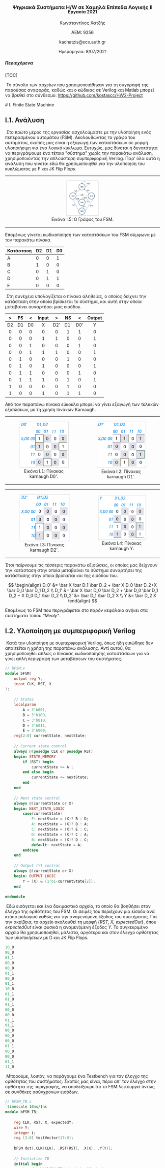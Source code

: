 <br><br><br><br>

<br>

<br>
<br>

<h3 style="text-align: center; ">Ψηφιακά Συστήματα H/W σε Χαμηλά Επίπεδα Λογικής ΙΙ</h3>
<h4 style="text-align: center; margin-top: -20px;">Εργασία 2021</h4>


<p style="text-align: center;">Κωνσταντίνος Χατζής</p>

<p style="text-align: center;">ΑΕΜ: 9256</p>

<p style="text-align: center;">kachatzis@ece.auth.gr</p>

<p style="text-align: center;">Ημερομηνία: 8/07/2021</p>

<div style="page-break-after: always; break-after: page;"></div>

<h5>Περιεχόμενα</h5>

[TOC]






​	Το σύνολο των αρχείων που χρησιμοποιήθηκαν για τη συγγραφή της παρούσας αναφοράς, καθώς και ο κώδικας σε Verilog και Matlab μπορεί να βρεθεί στο σύνδεσμο: https://github.com/kostascc/HW2-Project



<div style="page-break-after: always; break-after: page;"></div>
# I. Finite State Machine

## Ι.1. Ανάλυση

​	Στο πρώτο μέρος της εργασίας ασχολούμαστε με την υλοποίηση ενός πεπερασμένου αυτομάτου (FSM). Ακολουθώντας το γράφο του αυτομάτου, σκοπός μας είναι η εξαγωγή των καταστάσεων σε μορφή υλοποιήσιμη για ένα λογικό κύκλωμα. Ευτυχώς, μας δίνεται η δυνατότητα να περιγράψουμε ένα τέτοιο "σύστημα" χωρίς την παρακάτω ανάλυση, χρησιμοποιόντας την απλούστερη συμπεριφορική Verilog. Παρ' όλα αυτά η ανάλυση που γίνεται εδώ θα χρησιμοποιηθεί για την υλοποίηση του κυκλώματος με F και JK Flip Flops.

<table style="width:100%;">
<tr>
<td style="border: none;">
<figure style="text-align:center;">
  <img src="../Exercise_1/writing/fsm_graph.PNG" style="width:25%; border: 1px solid rgb(0 0 0 / 15%)">
  <figcaption>Εικόνα I.5: Ο Γράφος του FSM.</figcaption>
</figure>
</td>
</table>
Επομένως γίνεται κωδικοποίηση των καταστάσεων του FSM σύμφωνα με τον παρακάτω πίνακα.

| Κατάσταση | D2   | D1   | D0   |
| --------- | ---- | ---- | ---- |
| A         | 0    | 0    | 1    |
| B         | 1    | 0    | 0    |
| C         | 0    | 1    | 0    |
| D         | 0    | 1    | 1    |
| E         | 0    | 0    | 0    |

​	Στη συνέχεια υπολογίζεται ο πίνακα αληθείας, ο οποίος δείχνει την κατάσταση στην οποία βρίσκεται το σύστημα, και αυτή στην οποία μεταβαίνει συναρτήσει μιας εισόδου.

|  >   |  PS  |  <   | Input |  >   |  NS  |  <   | Output |
| :--: | :--: | :--: | :---: | :--: | :--: | :--: | :----: |
|  D2  |  D1  |  D0  |   X   | D2'  | D1'  | D0'  |   Y    |
|  0   |  0   |  0   |   0   |  0   |  1   |  1   |   0    |
|  0   |  0   |  0   |   1   |  1   |  0   |  0   |   1    |
|  0   |  0   |  1   |   0   |  0   |  0   |  1   |   0    |
|  0   |  0   |  1   |   1   |  1   |  0   |  0   |   1    |
|  0   |  1   |  0   |   0   |  0   |  1   |  0   |   0    |
|  0   |  1   |  0   |   1   |  0   |  0   |  0   |   1    |
|  0   |  1   |  1   |   0   |  0   |  0   |  1   |   0    |
|  0   |  1   |  1   |   1   |  0   |  1   |  0   |   1    |
|  1   |  0   |  0   |   0   |  0   |  1   |  0   |   0    |
|  1   |  0   |  0   |   1   |  0   |  1   |  1   |   0    |

Από τον παραπάνω πίνακα εύκοκλα μπορεί να γίνει εξαγωγή των τελιικών εξισώσεων, με τη χρήση πινάκων Karnaugh.


<table style="width:100%;">
<tr>
<td style="border: none;">
<figure style="text-align:center;">
  <img src="../Exercise_1/writing/karnaught_d0_white.PNG" style="width:200px; border: 1px solid rgb(0 0 0 / 15%)">
  <figcaption>Εικόνα I.1: Πίνακας karnaugh D0'.</figcaption>
</figure>
</td>
<td style="border: none;">
<figure style="text-align:center;">
  <img src="../Exercise_1/writing/karnaught_d1_white.PNG" style="width:200px; border: 1px solid rgb(0 0 0 / 15%)">
  <figcaption>Εικόνα I.2: Πίνακας karnaugh D1'.</figcaption>
</figure>
</td>
</table>


<table style="width:100%;">
<tr>
<td style="border: none;">
<figure style="text-align:center;">
  <img src="../Exercise_1/writing/karnaught_d2_white.PNG" style="width:200px; border: 1px solid rgb(0 0 0 / 15%)">
  <figcaption>Εικόνα I.3: Πίνακας karnaugh D2'.</figcaption>
</figure>
</td>
<td style="border: none;">
<figure style="text-align:center;">
  <img src="../Exercise_1/writing/karnaught_y_white.PNG" style="width:200px; border: 1px solid rgb(0 0 0 / 15%)">
  <figcaption>Εικόνα I.4: Πίνακας karnaugh Y.</figcaption>
</figure>
</td>
</table>
Έτσι παίρνουμε τις τέσσερις παρακάτω εξισώσεις, οι οποίες μας δείχνουν την κατάσταση στην οποία μεταβαίνει το σύστημα συναρτήσει της κατάστασης στην οποία βρίσκεται και της εισόδου του.


$$
\begin{align}
D_0' &= \bar X \bar D_1 \bar D_2 + \bar X D_0 \bar D_2+X \bar D_0 \bar D_1 D_2 \\
D_1' &= \bar X \bar D_0 \bar D_2 + \bar D_0 \bar D_1 D_2 + X D_0 D_1 \bar D_2 \\
D_2' &= \bar D_1 \bar D_2 X \\
Y &= \bar D_2 X
\end{align}
$$

Επομένως το FSM που περιγράφεται στο παρόν κεφάλαιο ανήκει στα συστήματα τύπου *"Mealy"*. 

## Ι.2. Υλοποίηση με συμπεριφορική Verilog

​	Κατά την υλοποίηση με συμπεριφορική Verilog, όπως ήδη ειπώθηκε δεν απαιτείται η χρήση της παραπάνω ανάλυσης. Αντί αυτού, θα χρησιμοποιηθεί απλώς ο πίνακας κωδικοποίησης καταστάσεων για να γίνει απλή περιγραφή των μεταβάσεων του συστήματος.

```verilog
// bFSM.v
module bFSM(
    output reg Y,
    input CLK, RST, X
);
    
    // States
    localparam
        A = 3'b001,
        B = 3'b100,
        C = 3'b010,
        D = 3'b011,
        E = 3'b000;
    reg[2:0] currentState, nextState;

    // Current state control
    always @(posedge CLK or posedge RST)
    begin: STATE_MEMORY
        if (RST) begin
            currentState <= A ;
        end else begin
            currentState <= nextState;
        end
    end

    // Next state control
    always @(currentState or X)
    begin: NEXT_STATE_LOGIC
        case(currentState)
            E: nextState = (X)? B : D;
            A: nextState = (X)? B : A;
            C: nextState = (X)? E : C;
            D: nextState = (X)? C : A;
            B: nextState = (X)? D : C;
            default: nextState = A;
        endcase
    end
    
    // Output (Y) control
    always @(currentState or X)
    begin: OUTPUT_LOGIC
        Y = (X) & (1'b1-currentState[2]);
    end

endmodule
```

​	Εδώ εισάγεται και ένα δοκιμαστικό αρχείο, το οποίο θα βοηθήσει στον έλεγχο της ορθότητας του FSM. Οι σειρές του περιέχουν μια είσοδο ανά κτύπο ρολογιού καθώς και την αναμενόμενη έξοδος του συστήματος. Για την ακρίβεια, το αρχείο ακολουθεί τη μορφή {*RST, X, expectedOut*}, όπου *expectedOut* είναι φυσικά η αναμενόμενη έξοδος *Y*. Το συγκεκριμένο αρχείο θα χρησιμοποιηθεί, μάλιστα, αργότερα και στον έλεγχο ορθότητας των υλοποιήσεων με D και JK Flip Flops.

```verilog
10_0
00_0
01_1
00_0
00_0
01_1
00_0
01_1
10_0
01_1
01_0
01_1
00_0
00_0
01_1
01_1
00_0
00_0
00_0
01_1
00_0
00_0
01_1
11_0
```
​	Μπορούμε, λοιπόν, να παράγουμε ένα Testbench για τον έλεγχο της ορθότητας του συστήματος. Σκοπός μας είναι, πέρα απ' τον έλεγχο στην ορθότητα της περιγραφής, να αποδείξουμε ότι το FSM λειτουργεί όντως σε συνθήκες ασύγχρονων εισόδων. 
```verilog
// bFSM_TB.v
`timescale 10ns/1ns
module bFSM_TB;

    reg CLK, RST, X, expectedY;
    wire Y;
    integer i;
    reg [2:0] testVector[17:0];

    bFSM dut(.CLK(CLK), .RST(RST), .X(X), .Y(Y));
    
    // Initialize TB
    initial begin
        $readmemb("bFSM_TBVector",testVector);
        CLK = 0;
        i = 0;
        RST = 1; 
        X = 0;
    end

    // Update inputs and expected output
    always@(posedge CLK) begin
        if (i <= 18) begin
            {RST,X,expectedY} = testVector[i];
        end
    end

    // Check Output
    always@(negedge CLK)
    begin
        if(i <= 18) begin
            if(expectedY !== Y) begin
                $display("Wrong input for outputs %b, %b!=%b",{RST,X},expectedY,Y);
            end
            if(i <= 18) begin
                i = i+1;
            end
        end
    end

    // After the above well-defined inputs,
    // Check the response on async. inputs.
    initial begin
        #165;   // Wait for the pre-determined vectors to end
        i = 100;// Stop assigning pre-determined values
        #3;
        RST <= 1; // async restart
        X <= 0;
        expectedY <= 0;
        #5;
        RST <= 0;
        expectedY <= 0;
        #10;
        X <= 1; // async input
        expectedY <= 1;
        #2;
        X <= 0;
        expectedY <= 0;
    end

    // Clock
    always begin
        #5 CLK <= ~CLK;
    end

endmodule
```

​	Μετά από εκτέλεση του παραπάνω Testbench, μπορούμε να λαμβάνουμε τις δυο επόμενες κυματομορφές. Στην πρώτη βλέπουμε ότι όντως το σύστημα μεταβαίνει από μια κατάσταση στην επόμενη κατά την ανερχόμενη ακμή του ρολογιού. Επισημαίνεται ότι το σήμα εισόδου *X* τίθεται κοντά στον ανερχόμενο κτύπο ρολογιού, αλλά λίγο αργότερα. Αυτό σημαίνει ότι το FSM δεν μεταβαίνει στην επόμενη κατάσταση για έναν κύκλο του ρολογιού.

<table style="width:100%;">
<tr>
<td style="border: none;">
<figure style="text-align:center;">
  <img src="../Exercise_1/writing/bFSM_1_TB.PNG" style="width:80%; border: 1px solid rgb(0 0 0 / 15%)">
  <figcaption>Εικόνα I.5: Behavioural FSM Testbench - Σύγχρονες είσοδοι.</figcaption>
</figure>
</td>
</table>
​	Στη δεύτερη προσωμοίωση παρουσιάζεται και η λειτουργία του FSM για ασύγχρονο *RESET*, καθώς και τι συμβαίνει όταν δοθεί είσοδος *X* στο κύκλωμα λίγο πριν την ανερχόμενη ακμή του ρολογιού. Εδώ, όπως είναι φυσικό, η επόμενη κατάσταση *(nextState)* του συστήματος αλλάζει, και ταυτόχρονα παρατηρείται και μια μεταβολή στην έξοδο *Y*. H έξοδος του συστήματος, λοιπόν, είναι και αυτή ασύγχρονη καθώς το κύκλωμα είναι τύπου *"Mealy"*. 
<table style="width:100%;">
<tr>
<td style="border: none;">
<figure style="text-align:center;">
  <img src="../Exercise_1/writing/bFSM_2_TB.PNG" style="width:80%; border: 1px solid rgb(0 0 0 / 15%)">
  <figcaption>Εικόνα I.6: Behavioural FSM Testbench. - Ασύγχρονες είσοδοι.</figcaption>
</figure>
</td>
</table>


##Ι.3. Υλοποίηση με D-FlipFlop

​	Συνέχεια έχει η υλοποίηση του κυκλώματος με D Flip Flops. Εδώ αναπαρηστούμε την τρέχουσα και επόμενη κατάσταση του συστήματος και την έξοδο και είσοδο των Flip Flops  αντίστοιχα. Εύκολα καταλαβαίνουμε, λοιπόν, ότι θα χρησιμοποιηθούν τρία Flip Flop, ένα για κάθε bit της κωδικοποίησης των καταστάσεων. Η είσοδος των Flip Flop αυτών θα περιέχει συνδυαστική λογική από την τρέχουσα κατάσταση (έξοδο των ίδιων Flip Flop) καθώς και την είσοδο του συστήματος *(X)*.

​	Αρχικά παρουσιάζεται η υλοποίηση του D Flip Flop με συμπεριφορική Verilog, λειτουργίας στην ανερχόμενη ακμή του ρολογιού και με *active-HIGH* σήμα RESET. Σημειώνεται ότι λόγω της φύσης του FSM, το οποίο απαιτεί επανεκίνηση σε θέση διάφορη του μηδενός *(001)*, έχει υλοποιηθεί μια παραλλαγή του D Flip Flop το οποίο περιέχει μια ασύγχρονη είσοδο *PRESET*. Η είσοδος αυτή προκαλεί ασύγχρονη μετάβαση του Flip Flop στη θέση *Q=1*, αντί για *Q=0* που προκαλείται από το *RESET*. Παρ' όλα αυτά, η λειτουργία του *RESET* έχει επιλεχθεί να επεγγράφει αυτή του *PRESET*, κάτι το οποίο φαίνεται και στην επόμενη προσωμοίωση.

```verilog
// d_ff.v
module d_ff (
    output reg Q, Qn,
    input wire D, CLK, RST, PRST
);
    assign Qn = ~Q;
    
    always @(posedge CLK or posedge RST or posedge PRST) 
    begin
        if( RST ) begin
            Q  <= 0;    // Reset
        end else if ( PRST ) begin 
            Q  <= 1;    // Preset
        end else begin
            Q  <= D;    // Set
        end
    end 

endmodule
```

​	Στη συνέχεια ακολουθεί το Testbench του Flip Flop. Εδώ για τον έλεγχο της λειτουργίας του D-FF, προκαλούνται ασύγχρονες είσοδοι (εξού και η παράλλειψη του σήματος ρολογιού στη λογική δοκιμής). Έχει εισαχθεί επίσης ένα σήμα *expectedQ*, το οποίο παρουσιάζει την αναμενόμενη έξοδο του Flip Flop. 

```verilog
// d_ff_TB.v
`timescale 10ns/1ns
module d_ff_TB;

    reg D, CLK, PRST, RST, expectedQ;
    wire Q, Qn;

    d_ff dut(.Q(Q), .Qn(Qn), .D(D), .CLK(CLK), .PRST(PRST), .RST(RST)); 

    // Initialize
    initial begin
        D = 0;
        CLK = 0;
        RST = 1;
        PRST = 0;
        expectedQ = 0;
    end
	
    // Test
    initial begin
        #4;
        RST <= 0;

        #10;
        D <= 1;
        expectedQ <= #1 1;

        #10;
        D <= 0;
        expectedQ <= #1 0;

        #4;
        PRST <= 1;
        expectedQ <= 1;

        #4;
        RST <= 1;
        expectedQ <= 0;

        #2;
        RST <= 0;
        expectedQ <= #1 1;

        #10;
        PRST <= 0;
        expectedQ <= #1 0;

        #10;
        D <= 1;
        expectedQ <= #1 1;
    end
    
    // Clock
    always begin
        #5 CLK <= ~CLK;
    end
endmodule
```

​	Μετά από εκτέλεση του παραπάνω Testbench βλέπουμε ότι το Flip Flop απαντά σωστά σε σύγχρονα και ασύγχρονα σήματα εισόδου. Παρατηρούμε επίσης ότι όντως η λειτουργία *RESET* υπερισχύει όλων των υπολοίπων εισόδων, όπως οφείλει άλλωστε να ισχύει.

<table style="width:100%;">
<tr>
<td style="border: none;">
<figure style="text-align:center;">
  <img src="../Exercise_1/writing/d_ff_TB.PNG" style="width:70%; border: 1px solid rgb(0 0 0 / 15%)">
  <figcaption>Εικόνα I.5: D-FF Testbench.</figcaption>
</figure>
</td>
</table>
​	Μετά την κατασκευή του D Flip Flop, μπορούμε να χρησιμοποιήσουμε τις εξισώσεις επόμενης κατάστασης (βλ. [Ι.1.](#Ι.1. ανάλυση)) για την κατασκευή της συνδυαστική λογικής του FSM. H συνδυαστική λογική αυτή δίνεται ως είσοδος στα τρία D-FF, όπου η είσοδος αυτή "περνά" στην έξοδο των Flip Flop στον επόμενο κτύπο ρολογιού, και η επόμενη κατάσταση γίνεται η τρέχουσα. Σημειώνεται ότι γίνεται χρήση της λειτουργίας *PRESET* των Flip Flop, εφαρμόζοντας το σήμα *RESET* στην είσοδο *RESET* στα δυο πρώτα Flip Flop, και στην είσοδο *PRESET* στο τρίτο. Αυτό γίνεται για  την αποκατάσταση του κυκλώματος στη προεπιλεγμένη κατάσταση *Α (001)* μετά από ασύγχρονο παλμό στο σήμα *RESET* του FSM.

```verilog
// dFSM.v
module dFSM (
    output reg Y,
    input wire CLK, X, RST 
);
    reg[2:0] D;
    wire[2:0] Q;

    supply0 gnd;
    
    // Three D-FFs
    d_ff dff[2:0] (
        .D(D), 
        .CLK(CLK), 
        .Q(Q),
        .RST({ {2{RST}}, gnd }),
        .PRST({ {2{gnd}}, RST })
    );

    localparam defState = 3'b001;

    initial begin
        D = defState;
    end

    // Next State Logic
    assign D[2] =   ( ~Q[1] && ~Q[2] && X );

    assign D[1] =   ( ~X && ~Q[0] && ~Q[2]           ) ||
                    (       ~Q[0] && ~Q[1] &&  Q[2]  ) ||
                    (  X &&  Q[0] &&  Q[1] && ~Q[2]  );

    assign D[0] =   ( ~X && ~Q[1] && ~Q[2] ) ||
                    ( ~X &&  Q[0] && ~Q[2] ) ||
                    (  X && ~Q[0] && ~Q[1] && Q[2] );

    // Output Logic
    assign Y = ~Q[2] && X;  

endmodule
```

​	Το Testbench που ακολουθεί είναι ίδιο με αυτό της προηγούμενης υλοποίησης FSM, μιας και οι είσοδοι/έξοδοι είναι ίδιες, όπως και η αναμενόμενη συμπεριφορά του.

```verilog
// dFSM_TB.v
`timescale 10ns/1ns
module dFSM_TB;

    reg CLK, RST, X, expectedY;
    wire Y;
    integer i;

    dFSM dut(.CLK(CLK), .RST(RST), .X(X), .Y(Y));
    reg [2:0] testVector[17:0];

    // Initialize
    initial begin
        $readmemb("bFSM_TBVector",testVector);
        CLK = 0;
        i = 0;
        RST = 1; 
        X = 0;
    end

    // Set Inputs
    always@(posedge CLK) begin
        if (i <= 18) begin
            {RST,X,expectedY} = testVector[i];
        end
    end

    // Check Output
    always@(negedge CLK)
    begin
        if(i <= 18) begin
            if(expectedY !== Y) begin
                $display("Wrong input for outputs %b, %b!=%b",{RST,X},expectedY,Y);
            end
            if(i <= 18) begin
                i = i+1;
            end
        end
    end

    // Asynchronous test
    initial begin
        #165;   // Wait for the pre-determined vectors to end
        i = 100;// Stop assigning pre-determined values

        #3;
        RST <= 1;
        X <= 0;
        expectedY <= 0;

        #5;
        RST <= 0;
        expectedY <= 0;

        #10;
        X <= 1;
        expectedY <= 1;

        #2;
        X <= 0;
        expectedY <= 0;
    end

    // Clock
    always begin
        #5 CLK <= ~CLK;
    end
endmodule
```

​	Παρακάτω παρουσιάζεται η προσωμοίωση του FSM με D Flip Flops. Φυσικά η προσομοίωση αυτή δεν διαφέρει από αυτή του FSM με συμπεριφορική Verilog.


<table style="width:100%;">
<tr>
<td style="border: none;">
<figure style="text-align:center;">
  <img src="../Exercise_1/writing/dFSM_TB.PNG" style="width:80%; border: 1px solid rgb(0 0 0 / 15%)">
  <figcaption>Εικόνα I.5: Testbench του FSM με D-FF.</figcaption>
</figure>
</td>
</table>


##Ι.4. Υλοποίηση με JK-FlipFlop

​	Τέλος, καλούμαστε να υλοποιήσουμε το παραπάνω FSM με JK Flip Flops. Αρχικά παρουσιάζεται η υλοποίηση των Flip Flop με την παραλλαγή του *PRESET* (όπως εξηγήθηκε και παραπάνω).

```verilog
// jk_ff.v
module jk_ff (
    output reg Q, Qn,
    input wire J, K, CLK, RST, PRST 
);
    assign Qn = ~Q;

    always @(posedge CLK or posedge RST or posedge PRST) begin
        if (RST) begin
            Q <= 0; // Reset
        end else if (PRST) begin
            Q <= 1; // Preset
        end else if ( J & K ) begin
            Q <= ~Q;// Switch
        end else if ( J ) begin
            Q <= 1; // Set
        end else if ( K ) begin
            Q <= 0; // Unset
        end else begin
            Q <= 0; // Default: Reset
        end
    end 
endmodule
```

​	Αντίστοιχα με το D Flip Flop του προηγούμενου κεφαλαίου, υλοποιείται και εδώ ένα Testbench για το JK Flip Flop. Εδώ ελέγχεται και πάλι η συμπεριφορά του συστήματος σε σύγχρονες και ασύγχρονες μεταβολές της εξόδου. Γι' αυτό το λόγο έχει παραλληφθεί η χρήση του ρολογιού στη λογική ελέγχου και έχουν εισαχθεί οι αναμενόμενες καταστάσεις του κυκλώματος χειροκίνητα.

```verilog
// jk_ff_TB.v
`timescale 10ns/1ns
module jk_ff_TB;

    reg expectedQ;

    reg J, K, CLK, PRST, RST;
    wire Q, Qn;

    jk_ff dut(
        .Q(Q), 
        .Qn(Qn), 
        .J(J), 
        .K(K),
        .CLK(CLK), 
        .PRST(PRST), 
        .RST(RST)
    ); 

    // Initialize
    initial begin
        J = 0;
        K = 0;
        CLK = 0;
        RST = 1;
        PRST = 0;
        expectedQ = 0;
    end

    // Test
    initial begin
        #4;
        RST = 0;
        #10;
        J <= 1;
        expectedQ <= #1 1;
        #10;
        J <= 0;
        K <= 1;
        expectedQ <= #1 0;
        #10;
        J <= 1;
        K <= 1;
        expectedQ <= #1 ~expectedQ;
        #10;
        J <= 1;
        K <= 1;
        expectedQ <= #1 ~expectedQ;
        #10;
        J <= 0;
        K <= 0;
        #10;
        RST <= 1;
        expectedQ <= 0;
        #10;
        RST <= 0;
        PRST <= 1;
        expectedQ <= 1;
        #10;
        RST <= 1;
        PRST <= 1;
        expectedQ <= 0;
        #10;
        J <= 1;
        K <= 1;
        #10;
        RST <= 0;
        PRST <= 0;
        J <= 0;
        K <= 1;
        expectedQ <= 0;
        #10;
        K <= 0;
    end

    // CLock
    always begin
        #5 CLK <= ~CLK;
    end
endmodule
```

​	Όπως φαίνεται παρακάτω, το JK Flip Flop απαντά σωστά σε μεταβολές των σημάτων *J, K, RESET, PRESET*, και η η έξοδός του ακολουθεί την αναμενόμενη. Τονίζεται και πάλι πως παρόλο που έχει εισαχθεί η παραλλαγή του *PRESET* στο σύστημα, η λειτουργία του *RESET* συνεχίζει να υπερισχύει στη κατάσταση του κυκλώματος.

<table style="width:100%;">
<tr>
<td style="border: none;">
<figure style="text-align:center;">
  <img src="../Exercise_1/writing/jk_ff_TB.PNG" style="width:80%; border: 1px solid rgb(0 0 0 / 15%)">
  <figcaption>Εικόνα I.5: JK-FF Testbench.</figcaption>
</figure>
</td>
</table>
​	Στη συνέχεια κατασκευάζουμε το FSM που περιγράφηκε προηγουμένως με JK Flip Flops. Εδώ θα υποστηριχθεί και πάλι η ασύγχρονη λειτουργία του *RESET* με τη μέθοδο που επιλέχθηκε και στο FSM (με D-FF) της προηγούμενης ενότητας. Επομένως η μετατροπή του κυκλώματος για χρήση των JK Flip Flop γίνεται εξαιρετικά απλή: Τα τρία D-FF της προηγούμενης υλοποίησης FSM αντκαθίστανται με τρία JK-FF, όπου η είσοδός τους προκύπτει ως εξής:
$$
J = D\\
K = \bar D
$$

```verilog
// jkFSM.v
module jkFSM (
    output reg Y,
    input wire CLK, X, RST 
);
    reg[2:0] D, J, K;
    wire[2:0] Q;

    supply0 gnd;
    
    // Convert D-FF to JK-FF input
    assign J =  D;
    assign K = ~D;

    jk_ff jkff[2:0] (
        .J(J),
        .K(K),
        .CLK(CLK), 
        .Q(Q),
        .RST({ {2{RST}}, gnd }),
        .PRST({ {2{gnd}}, RST })
    );

    parameter rstState = 3'b001;

    initial begin
        D = rstState;
    end

    // Next State Logic
    assign D[2] =   ( ~Q[1] && ~Q[2] && X );

    assign D[1] =   ( ~X && ~Q[0] && ~Q[2]           ) ||
                    (       ~Q[0] && ~Q[1] &&  Q[2]  ) ||
                    (  X &&  Q[0] &&  Q[1] && ~Q[2]  );

    assign D[0] =   ( ~X && ~Q[1] && ~Q[2] ) ||
                    ( ~X &&  Q[0] && ~Q[2] ) ||
                    (  X && ~Q[0] && ~Q[1] && Q[2] );

    // Output Logic
    assign Y = ~Q[2] && X; 
endmodule
```

​	Για τη δοκιμή του κυκλώματος ακολουθείται η ιδια μέθοδος δοκιμής με αυτή των προηγούμενων υλοποιήσεων FSM.

```verilog
//jkFSM_TB.v
`timescale 10ns/1ns
module jkFSM_TB;

    reg CLK, RST, X, expectedY;
    wire Y;
    integer i;

    jkFSM dut(.CLK(CLK), .RST(RST), .X(X), .Y(Y));
    reg [2:0] testVector[17:0];
	
    // Initialize
    initial begin
        $readmemb("bFSM_TBVector",testVector);
        CLK = 0;
        i = 0;
        RST = 1; 
        X = 0;
    end
	
    // Set inputs
    always@(posedge CLK) begin
        if (i <= 18) begin
            {RST,X,expectedY} = testVector[i];
        end
    end

    // Check output
    always@(negedge CLK)
    begin
        if(i <= 18) begin
            if(expectedY !== Y) begin
                $display("Wrong input for outputs %b, %b!=%b",{RST,X},expectedY,Y);
            end
            if(i <= 18) begin
                i = i+1;
            end
        end
    end

    // Async Test
    initial begin
        #165;   // Wait for the pre-determined vectors to end
        i = 100;// Stop assigning pre-determined values
        #3;
        RST <= 1;
        X <= 0;
        expectedY <= 0;
        #5;
        RST <= 0;
        expectedY <= 0;
        #10;
        X <= 1;
        expectedY <= 1;
        #2;
        X <= 0;
        expectedY <= 0;
    end
	
    // Clock
    always begin
        #5 CLK <= ~CLK;
    end
endmodule
```

​	Η προσομοίωση του FSM με JK Flip Flops δίνει επίσης τα ίδια ακριβώς αποτελέσματα με αυτά των προηγούμενων υλοποιήσεων.  


<table style="width:100%;">
<tr>
<td style="border: none;">
<figure style="text-align:center;">
  <img src="../Exercise_1/writing/jkFSM_TB.PNG" style="width:80%; border: 1px solid rgb(0 0 0 / 15%)">
  <figcaption>Εικόνα I.5: Testbench του FSM με JK-FF.</figcaption>
</figure>
</td>
</table>

<div style="page-break-after: always; break-after: page;"></div>

# II. Απαριθμητής BCD

## ΙΙ.1. Ανάλυση

​	Στο δεύτερο μέρος της εργασίας ασχολούμαστε με την κατασκευή ενός απαριθμητή τεσσάρων ψηφίων *(0000-9999)* κωδικοποίησης BCD, καθώς και με την απεικόνιση των ψηφίων αυτών σε οθόνες LED 7 τμημάτων (ως εξής *"7-Seg. LED"*). Επιλέγεται ότι θα ήταν σπάταλο να γίνει αναλυτική κατασκευή ενός FSM για τον απαριθμητή και εύρεση των εξισώσεων κατάστασής του, εφόσον υπάρχουν ήδη γνωστά κυκλώματα μετρητών. Χρησιμοποιείται, λοιπόν, το παρακάτω κύκλωμα, με τέσσερα T Flip Flops και λιγοστές πύλες AND/OR. Η έξοδος του απαριθμητή είναι σε μορφή *{ABCD}*. Επισημαίνεται ότι η είσοδος (στο παρακάτω σχήμα ως *CLOCK*) του απαριθμητή θεωρείται καθ' όλο το μήκος του κεφαλαίου *ΙΙ* ως ένας απλός active-HIGH παλμός, και όχι ένα ρολόι. Αυτό υποστηρίζεται από την απόφαση να χρησιμοποιηθεί μόνο ένα *Gated Clock* για ολόκληρο το κύκλωμα (βλ [II.5.](#ΙΙ.5. Απεικόνιση απαριθμητή τεσσάρων ψηφίων σε 7-Segment LEDs)). Οι παραπάνω αποφάσεις αναλύονται λεπτομερώς στις επόμενες ενότητες.

<table style="width:100%;">
<tr>
<td style="border: none;">
<figure style="text-align:center;">
  <img src="../Exercise_2/writing/counter_circuit.PNG" style="width:85%; border: 1px solid rgb(0 0 0 / 15%)">
  <figcaption>Εικόνα II.0: Κύκλωμα BCD απαριθμητή με T-FF.</figcaption>
</figure>
</td>
</table>


## ΙΙ.2. Απαριθμητής με T-FlipFlop

​	Για τη κατασκευή του απαριθμητή, αρχικά απαιτείται η υλοποίηση των T Flip Flops με δομική Verilog. Γι' αυτό επιλέχθηκε το κύκλωμα που παράγει ένα JK Flip Flop, από *Master-Slave* συνδεσμολογία με δυο *SR* μανδαλωτές[^fn_tff_github].  Για τη μετατροπή του JK Flip Flop σε T που απαιτείται από τη συγκεκριμένη άσκηση, δεν έχουμε παρά να βραχυκυκλώσουμε τις δυο εισόδους δεδομένων, J και K. Έχει επιλεχθεί, επίσης, ότι απο εδώ και στο εξής θα ακολουθηθεί σχεδίαση με active-HIGH σήματα εισόδου (όπως *RESET*) και τα Flip Flop θα λειτουργούν στην ανερχόμενη ακμή του ρολογιού.

[^fn_tff_github]: Το κύκλωμα αποτελεί παραλλαγή σχεδίου του [Shubham Pandey](https://github.com/spdy1895).

<table style="width:100%;">
<tr>
<td style="border: none;">
<figure style="text-align:center;">
  <img src="../Exercise_2/writing/master_slave_jk_ff.gif" style="width:60%; border: 1px solid rgb(0 0 0 / 15%)">
  <figcaption>Εικόνα II.0: JK-FF από SR μανδαλωτές σε Master-Slave συνδεσμολογία.</figcaption>
</figure>
</td>
</table>

```verilog
// t_ff.v
module t_ff ( 
    output wire Q, Qn,
    input wire RST, T, CLK 
);
wire j, k;
assign j = T;
assign k = T;

wire RSTn, CLKn;
not u_nrst (RSTn, RST);
not u_nclk (CLKn, CLK);

// Slave
nand n0(Q, e, Qn);
nand n1(Qn, f, RSTn, Q);
nand n2(e, c, RSTn, CLK);
nand n3(f, d, CLK);

// Master
nand n4(c, a, d);
nand n5(d, b, c, RSTn);
nand n6(a, j, CLKn, Qn, RSTn);
nand n7(b, k, CLKn, Q);

endmodule
```

​	Για τον έλεγχο του T Flip Flop έχει συνταχθεί το παρακάτω Testbench, όπου γίνεται χρήση ενός δοκιμαστικού αρχείου *(t_ff_TBVector)* με προεπιλεγμένες τιμές εισόδου και αναμενόμενης εξόδου. Σε κάθε ανερχόμενη ακμή του ρολογιού γίνεται έλεγχος της ορθότητας της εξόδου του Flip Flop.

```verilog
// t_ff_TB.v
`timescale 10ns/1ns
module t_ff_TB;

    reg T, CLK, INIT, tmp;
    wire Q, Qbar;
    reg expectedOut, rst;
    integer i;

    t_ff dut( 
        .Q(Q), 
        .Qn(Qbar), 
        .T(T), 
        .CLK(CLK), 
        .RST(INIT) 
    ); 
    reg [2:0] testVector[20:0];

    // Initialize
    initial begin
        $readmemb("t_ff_TBVector",testVector);
        i = 0;
        INIT = 0;
        CLK = 0;
        T = 0;
    end

    // Set Input, expected output
    always@(posedge CLK) begin
        {INIT,T,expectedOut}=testVector[i];#10;
    end

    // Check the output
    always@(posedge CLK) begin
        if(expectedOut !== Q) begin
            $display("Wrong output for inputs %b, %b!=%b",{T},expectedOut,Q);
        end
        #1 i = i + 1;
    end

    // Clock
    always begin
        #5; CLK = ~CLK;
    end
endmodule
```

​	Το αρχείο δοκιμής που ακολουθεί περιέχει τιμές σε μορφή *{RESET, T, expectedOut}*, όπου μια σειρά  χρησιμοποιείται σαν είσοδος στο Flip Flop σε κάθε ανερχόμενη ακμή του ρολογιού.

```
// t_ff_TBVector
10_0
00_0
00_0
00_0
01_0
01_1
01_0
01_1
01_0
01_1
10_0
10_0
```

​	Μετά από εκτέλεση του παραπάνω Testbench διαπιστώνεται ότι το T Flip Flop λειτουργεί ορθά. Δηλαδή η έξοδος του Flip Flop εναλλάσεται σε κάθε ανερχόμενη ακμή του ρολογιού εφόσον το σήμα εισόδου Τ είναι ενεργό, καθώς και μηδενίζεται οποτεδήποτε ενεργοποιηθεί το σήμα *RESET*.

<table style="width:100%;">
<tr>
<td style="border: none;">
<figure style="text-align:center;">
  <img src="../Exercise_2/writing/t_ff_TB.PNG" style="width:90%; border: 1px solid rgb(0 0 0 / 15%)">
  <figcaption>Εικόνα II.0: T-FF Testbench.</figcaption>
</figure>
</td>
</table>

​	Εφόσον έχει κατασκευαστεί το σύστημα του T Flip Flop, είναι απλή η διασύνδεση τεσσάρων Τ-FF με λιγοστές *AND/OR* πύλες για την κατασκευή του κυκλώματος του απαριθμητή (βλ. [ΙΙ.1.](#ΙΙ.1. Ανάλυση)). Όπως προαναφέρθηκε, έχει γίνει η επιλογή ότι ο απαριθμητής να λειτουργεί με την είσοδο ενός active-HIGH σήματος *EN*, και όχι με τη χρήση της ακμής του ρολογιού. Επισημαίνεται ότι το σήμα *EN* προέρχεται από την έξοδο ενός *Gated Clock*, το οποίο υλοποιείται αργότερα (βλ. [ΙΙ.5.](#ΙΙ.5. Απεικόνιση απαριθμητή τεσσάρων ψηφίων σε 7-Segment LEDs)). Η επιλογή αυτή γίνεται καθαρά για λόγους εξοικονόμησης χώρου, καθώς σε περίπτωση που τα T Flip Flops λάμβαναν το σήμα *CLOCK* ξεχωριστά, θα έπρεπε να υλοποιηθούν πολλαπλά *Gated Clocks* (ιδίως όταν αργότερα χρησιμοποιηθούν πολλαπλά ψηφία, επομένως και πολλαπλοί απαριθμητές). 

Επομένως ο BCD απαριθμητής ενός ψηφίου υλοποιείται ως εξής:

```verilog
// BCDcounter.v
module BCDcounter(
    output wire[3:0] ABCD, 
    output wire CARRY,
    input EN, RST
);
    supply1 vdd;
    wire A, B, C, D;
    assign {ABCD[3:0]} = {D,C,B,A};

    wire An, Bn, Cn, Dn;

    assign CARRY = Dn;

    // AND gates
    and u_a1 (n_a1, A, Dn  ),
        u_a2 (n_a2, B, A   ),
        u_a3 (n_a3, D, A   ),
        u_a4 (n_a4, C, n_a2);

    // OR gate
    or  u_o5 (n_o5, n_a3, n_a4);

    // T-FFs
    t_ff u_t[3:0] (
        .T ({vdd, n_a1, n_a2, n_o5}),
        .Q ({A , B , C , D }),
        .Qn({An, Bn, Cn, Dn}),
        .RST(RST),
        .CLK(EN)
    );
endmodule
```

​	Για τον απαριθμητή ενός ψηφίου συντάσσεται και το επόμενο Testbench, όπου δίνεται ένας παλμός αύξησης του μετρητή ανά 100ns.

```verilog
// BCDcounter_TB.v
`timescale 10ns/1ns;
module BCDcounter_TB;

    wire[3:0] ABCD;
    wire CARRY;
    reg EN, RST;
    reg[3:0] expectedOut;

    BCDcounter udp(
        .ABCD(ABCD),
        .RST(RST),
        .EN(EN),
        .CARRY(CARRY)
    );

    // Initialize
    initial begin
        EN = 0;
        RST = 1;
        #9;
        RST = 0;
        EN = 1;
        #120;
        RST = 1;
        expectedOut = 4'b0000;
    end

    // Check
    initial begin
        expectedOut = 4'b0000;
        #15; expectedOut = 4'b0001;
        #10; expectedOut = 4'b0010;
        #10; expectedOut = 4'b0011;
        #10; expectedOut = 4'b0100;
        #10; expectedOut = 4'b0101;
        #10; expectedOut = 4'b0110;
        #10; expectedOut = 4'b0111;
        #10; expectedOut = 4'b1000;
        #10; expectedOut = 4'b1001;
        #10; expectedOut = 4'b0000;
        #10; expectedOut = 4'b0001;
        #10; expectedOut = 4'b0010;
    end

    // Enable Pulse
    always begin
        #5 EN = ~EN;
    end
endmodule
```

​	Μετά από εκτέλεση του παραπάνω Testbench, παρατηρείται ότι ο απαριθμητής ενός ψηφίου λειτουργεί ορθά. Δηλαδή σε κάθε παλμό του ρολογιού το ψηφίο αυξάνεται κατά ένα, και μηδενίζει όταν υπερβεί τον δεκαδικό αριθμό 9. Εδώ φαίνεται επίσης η λειτουργία του *CARRY* που θα χρησιμοποιηθεί σε επόμενα κεφάλαια για τη σύνδεση πολλαπλών απαριθμητών. Το σήμα αυτό απενεργοποιείται δυο παλμούς πριν ο απαριθμητής φτάσει στην αλλαγή δεκάδας (θέση δεκαδικού 9). Όταν ο απαριθμητής μεταβαίνει στη κατάσταση 0 το *CARRY* ενεργοποιείται εκ' νέου. Η ενεργοποίηση αυτή χρησιμοποιείται ως παλμική είσοδος στον επόμενο απαριθμητή για την ενεργοποίησή του. 

<table style="width:100%;">
<tr>
<td style="border: none;">
<figure style="text-align:center;">
  <img src="../Exercise_2/writing/BCDcounter_TB.PNG" style="width:90%; border: 1px solid rgb(0 0 0 / 15%)">
  <figcaption>Εικόνα II.0: Testbench απαριθμητή τεσσάρρων bit.</figcaption>
</figure>
</td>
</table>



##ΙΙ.3. Κωδικοποίηση 7-Segment

​		Για την απεικόνιση ενός BCD ψηφίου σε δεκαδική μορφή χρησιμοποιούνται τα 7-Seg. LEDs. Ένα τέτοιο LED έχει τη μορφή του παρακάτω σχήματος.

<table style="width:100%;">
<tr>
<td style="border: none;">
<figure style="text-align:center;">
  <img src="../Exercise_2/writing/7SegLED.PNG" style="width:11%; border: 1px solid rgb(0 0 0 / 15%)">
  <figcaption>Εικόνα II.0: 7-Segment LED.</figcaption>
</figure>
</td>
</table>
​	Ένα 7-Seg. ψηφίο αποτελείται από επτά εισόδους *(a, b, ... , f, g)* οι οποίες ενεργοποιούν κάθε ένα από τα επτά τμήματα του ψηφίου αντίστοιχα. Οι είσοδοι αυτές είναι είτε active-HIGH, είτε active-LOW ανάλογα με τον τύπο του ψηφίου. Επομένως έχει υιοθετηθεί η εξής συνθήκη για τον τύπο του LED:
$$
\begin{align}
\text{Common Cathode} &\rightarrow \text{LED_type_ctl = 0} \\
\text{Common Anode} &\rightarrow \text{LED_type_ctl = 1} \\
\end{align}
$$
​	Δημιουργώντας τον παρακάτω πίνακα αληθείας όπου αντιστοιχίζεται το κάθε BCD ψηφίο σε μια 7-Seg. απεικόνιση (για LED κοινής καθόδου), εύκολα προκύπτουν οι 7 εξισώσεις μετατροπής BCD σήματος.  


<table style="width:100%;">
<tr>
<td style="border: none;">
<figure style="text-align:center;">
  <img src="../Exercise_2/writing/BCDto7Seg_Truth_Table.PNG" style="width:50%; border: 1px solid rgb(0 0 0 / 15%)">
  <figcaption>Εικόνα II.0: Πίνακας αληθείας 7-Segment κωδικοποίησης.</figcaption>
</figure>
</td>
</table>
$$
\begin{align}
a &= A+C+BD+\bar B \bar D \\
b &= \bar B + \bar C \bar D + CD \\
c &= B + \bar C + D \\
d &= \bar B \bar D + C \bar D + B \bar C D + \bar B C + A \\
e &= \bar B \bar D + C \bar D \\ 
f &= A + \bar C \bar D + B \bar C + B \bar D \\
g &= A + B \bar C + \bar B C + C \bar D\\
\end{align}
$$

​	Οι εξισώσεις, λοιπόν, αυτές αποτελούν και τον μετατροπέα λέξης από BCD σε 7-Seg LED. Τέλος, προστίθενται ένας τρισταθής Buffer και ένας τρισταθής Inverter, οι οποίοι λειτουργούν εκ' περιτροπής και ελέγχουν τον τύπο LED στην έξοδο.

```verilog
// BCDto7Seg.v
module BCDto7Seg (
    output wire[6:0] LED,   // 7 Seg.
    input wire[3:0] ABCD,   // BCD
    input LED_type_ctl      // LED type
);

    wire A,B,C,D,a,b,c,d,e,f,g;

    assign {A,B,C,D}  = {ABCD[3:0]}     ;
    assign {LED[6:0]} = {a,b,c,d,e,f,g} ;

    // Inverters
    not u_An (_A, A),
        u_Bn (_B, B),
        u_Cn (_C, C),
        u_Dn (_D, D);

    // AND gates
    and u_BnDn (BnDn, _B, _D),
        u_BD   (BD,    B,  D),
        u_BDn  (BDn,   B, _D),
        u_CnDn (CnDn, _C, _D),
        u_CD   (CD,    C,  D),
        u_CDn  (CDn,   C, _D),
        u_BCn  (BCn,   B, _C),
        u_BnC  (BnC,  _B,  C),
        u_BCnD (BCnD,  B, _C,  D);
    
    // OR gates
    or  // a
        u_a1    (n_a1,    A,    C,   BD),
        u_a0    (na,   n_a1, BnDn      ),
        // b
        u_b0    (nb,     _B, CnDn,   CD),
        // c
        u_c0    (nc,      B,   _C,    D),
        // d
        u_d1    (n_d1, BnDn,  CDn, BCnD),
        u_d0    (nd,   n_d1,  BnC,    A),
        // e
        u_e0    (ne,   BnDn,  CDn      ),
        // f
        u_f1    (n_f1,    A, CnDn,  BCn),
        u_f0    (nf,   n_f1,  BDn      ),
        // g
        u_g1    (n_g1,    A,  BCn,  BnC),
        u_g0    (ng,   n_g1,  CDn      );

    // Tristate Buffers
    // (controlling the LED output type)
    bufif0  u_bf[6:0] ({a,b,c,d,e,f,g}, {na,nb,nc,nd,ne,nf,ng}, LED_type_ctl);
    notif1  u_nf[6:0] ({a,b,c,d,e,f,g}, {na,nb,nc,nd,ne,nf,ng}, LED_type_ctl);
endmodule
```

​	Για τον έλεγχο του μετατροπέα χρησιμοποιείται το παρακάτω Testbench, όπου εισάγονται διαδοχικές τιμές τεσσάρων biτ στον μετατροπέα, και ελέγχεται ότι η είσοδος συνάδει με την παραπάνω 7-Seg. κωδικοποίηση.

```verilog
// BCDto7Seg_TB.v
`timescale 10ns/1ns;
module BCDto7Seg_TB;

    wire[6:0] LED;
    reg[3:0] ABCD;
    reg LED_type_ctl;
    reg[6:0] expectedLED;

    BCDto7Seg dut(.LED(LED),.ABCD(ABCD),.LED_type_ctl(LED_type_ctl));

    // Test
    initial begin
        LED_type_ctl = 1'b0;  // Common Cathode
            ABCD = 4'b_0000;//0
            expectedLED = 7'b_1111110;
        #1;	ABCD = 4'b_0001;//1
        	expectedLED = 7'b_0110000;
        #1;	ABCD = 4'b_0010;//2
        	expectedLED = 7'b_1101101;
        #1;	ABCD = 4'b_0011;//3
        	expectedLED = 7'b_1111001;
        #1;	ABCD = 4'b_0100;//4
        	expectedLED = 7'b_0110011;
        #1;	ABCD = 4'b_0101;//5
        	expectedLED = 7'b_1011011;
        #1;	ABCD = 4'b_0110;//6
        	expectedLED = 7'b_1011111;
        #1;	ABCD = 4'b_0111;//7
        	expectedLED = 7'b_1110000;
        #1;	ABCD = 4'b_1000;//8
        	expectedLED = 7'b_11111111;
        #1;	ABCD = 4'b_1001;//9
        	expectedLED = 7'b_11111011;
        
        LED_type_ctl = 1'b1;  // Common Anode
            ABCD = 4'b_0000;//0
            expectedLED = ~(7'b_1111110);
        #1;	ABCD = 4'b_0001;//1
        	expectedLED = ~(7'b_0110000);
        #1;	ABCD = 4'b_0010;//2
            expectedLED = ~(7'b_1101101);
        #1;	ABCD = 4'b_0011;//3
        	expectedLED = ~(7'b_1111001);
        #1;	ABCD = 4'b_0100;//4
        	expectedLED = ~(7'b_0110011);
        #1;	ABCD = 4'b_0101;//5
        	expectedLED = ~(7'b_1011011);
        #1;	ABCD = 4'b_0110;//6
        	expectedLED = ~(7'b_1011111);
        #1;	ABCD = 4'b_0111;//7
        	expectedLED = ~(7'b_1110000);
        #1;	ABCD = 4'b_1000;//8
            expectedLED = ~(7'b_11111111);
        #1;	ABCD = 4'b_1001;//9
        	expectedLED = ~(7'b_11111011);
    end
endmodule
```

​	Μετά από εκτέλεση της προσομοίωσης για το Testbench του μετατροπέα, βλέπουμε ότι έχει οριστεί ένα σωστά ένα σύστημα απεικόνισης BCD ψηφίου σε 7-Seg. LED. Μάλιστα η ορθότητά του συστήματος ισχύει σε LED κοινής καθόδου και ανόδου, όπως φαίνεται από τις επόμενες δυο εικόνες.


<table style="width:100%;">
<tr>
<td style="border: none;">
<figure style="text-align:center;">
  <img src="../Exercise_2/writing/BCDto7Seg_1_TB.PNG" style="width:100%; border: 1px solid rgb(0 0 0 / 15%)">
  <figcaption>Εικόνα II.0: Testbench κωδικοποιητή BCD σε 7-Segment LED κοινής καθόδου.</figcaption>
</figure>
</td>
</table>

<table style="width:100%;">
<tr>
<td style="border: none;">
<figure style="text-align:center;">
  <img src="../Exercise_2/writing/BCDto7Seg_2_TB.PNG" style="width:100%; border: 1px solid rgb(0 0 0 / 15%)">
  <figcaption>Εικόνα II.0: Testbench κωδικοποιητή BCD σε 7-Segment LED κοινής ανόδου.</figcaption>
</figure>
</td>
</table>


## ΙΙ.4. Απαριθμητής τεσσάρων ψηφίων

​	Εφόσον έχει κατασκευαστεί έν

<table style="width:100%;">
<tr>
<td style="border: none;">
<figure style="text-align:center;">
  <img src="../Exercise_2/writing/d4BCDcounter_1_TB.PNG" style="width:90%; border: 1px solid rgb(0 0 0 / 15%)">
  <figcaption>Εικόνα II.0: Testbench απαριθμητή τεσσάρων ψηφίων - Έναρξη κυκλώματος.</figcaption>
</figure>
</td>
</table>



<table style="width:100%;">
<tr>
<td style="border: none;">
<figure style="text-align:center;">
  <img src="../Exercise_2/writing/d4BCDcounter_2_TB.PNG" style="width:90%; border: 1px solid rgb(0 0 0 / 15%)">
  <figcaption>Εικόνα II.0: Testbench απαριθμητή τεσσάρων ψηφίων - Αλλαγή δεκάδας.</figcaption>
</figure>
</td>
</table>


## ΙΙ.5. Απεικόνιση απαριθμητή τεσσάρων ψηφίων σε 7-Segment LEDs



<table style="width:100%;">
<tr>
<td style="border: none;">
<figure style="text-align:center;">
  <img src="../Exercise_2/writing/gated_CLK.PNG" style="width:30%; border: 1px solid rgb(0 0 0 / 15%)">
  <figcaption>Εικόνα II.0: Κύκλωμα Gated Clock.</figcaption>
</figure>
</td>
</table>





<table style="width:100%;">
<tr>
<td style="border: none;">
<figure style="text-align:center;">
  <img src="../Exercise_2/writing/d_ff_TB.PNG" style="width:90%; border: 1px solid rgb(0 0 0 / 15%)">
  <figcaption>Εικόνα II.0: D-FF Testbench.</figcaption>
</figure>
</td>
</table>







<table style="width:100%;">
<tr>
<td style="border: none;">
<figure style="text-align:center;">
  <img src="../Exercise_2/writing/d4BCDcounter7Seg_1_TB.PNG" style="width:95%; border: 1px solid rgb(0 0 0 / 15%)">
  <figcaption>Εικόνα II.0: Testbench απεικόνισης απαριθμητή τεσσάρων ψηφίων σε 7-Segment LED κοινής καθόδου.</figcaption>
</figure>
</td>
</table>





<table style="width:100%;">
<tr>
<td style="border: none;">
<figure style="text-align:center;">
  <img src="../Exercise_2/writing/d4BCDcounter7Seg_2_TB.PNG" style="width:95%; border: 1px solid rgb(0 0 0 / 15%)">
  <figcaption>Εικόνα II.0: Testbench απεικόνισης απαριθμητή τεσσάρων ψηφίων σε 7-Segment LED κοινής ανόδου.</figcaption>
</figure>
</td>
</table>





<table style="width:100%;">
<tr>
<td style="border: none;">
<figure style="text-align:center;">
  <img src="../Exercise_2/writing/d4BCDcounter7Seg_TB__Decade.PNG" style="width:95%; border: 1px solid rgb(0 0 0 / 15%)">
  <figcaption>Εικόνα II.0: Testbench απεικόνισης απαριθμητή τεσσάρων ψηφίων σε 7-Segment LED κοινής καθόδου - Αλλαγή δεκάδας.</figcaption>
</figure>
</td>
</table>









<div style="page-break-after: always; break-after: page;"></div>

# III. Απο/κωδικοποίηση Hamming



## 1. Ανάλυση



<table style="width:100%;">
<tr>
<td style="border: none;">
<figure style="text-align:center;">
  <img src="../Exercise_3/writing/hamming_error_correction.PNG" style="width:60%; border: 1px solid rgb(0 0 0 / 15%)">
  <figcaption>Εικόνα II.0: Πίνακας κωδικοποίησης Hamming (12,5) - Θέσεις των Parity Bits.</figcaption>
</figure>
</td>
</table>


$$
\begin{align}
P_1 &= D_1 \oplus D_3 \oplus D_5 \oplus D_7 \oplus D_9 \oplus D_{11} \oplus D_{13} \oplus D_{15} \oplus D_{17} \\
P_2 &= D_2 \oplus D_3 \oplus D_6 \oplus D_7 \oplus D_{10}  \oplus D_{11}  \oplus D_{14} \oplus D_{15} \\
P_3 &= D_4 \oplus D_5 \oplus D_6 \oplus D_7  \oplus D_{12} \oplus D_{13} \oplus D_{14} \oplus D_{15} \\
P_4 &= D_8 \oplus D_9 \oplus D_{10} \oplus D_{11} \oplus D_{12} \oplus D_{13} \oplus D_{14} \oplus D_{15} \\
P_5 &= D_{16} \oplus D_{17}
\end{align}
$$

$$
\left[ P_5 P_4 P_3 P_2 P_1\right]
$$




## 2. Κωδικοποιητής



<table style="width:100%;">
<tr>
<td style="border: none;">
<figure style="text-align:center;">
  <img src="../Exercise_3/writing/hamEncoder125_1_TB.PNG" style="width:95%; border: 1px solid rgb(0 0 0 / 15%)">
  <figcaption>Εικόνα II.0: Testbench κωδικοποιητή - Δυαδική απεικόνιση.</figcaption>
</figure>
</td>
</table>





<table style="width:100%;">
<tr>
<td style="border: none;">
<figure style="text-align:center;">
  <img src="../Exercise_3/writing/hamEncoder125_2_TB.PNG" style="width:95%; border: 1px solid rgb(0 0 0 / 15%)">
  <figcaption>Εικόνα II.0: Testbench κωδικοποιητή - Δεκαδική απεικόνιση (Α' μέρος).</figcaption>
</figure>
</td>
</table>





<table style="width:100%;">
<tr>
<td style="border: none;">
<figure style="text-align:center;">
  <img src="../Exercise_3/writing/hamEncoder125_3_TB.PNG" style="width:95%; border: 1px solid rgb(0 0 0 / 15%)">
  <figcaption>Εικόνα II.0: Testbench κωδικοποιητή - Δεκαδική απεικόνιση (Β' μέρος).</figcaption>
</figure>
</td>
</table>





## 3. Αποκωδικοποιητής



<table style="width:100%;">
<tr>
<td style="border: none;">
<figure style="text-align:center;">
  <img src="../Exercise_3/writing/hamDecoder125_1_TB.PNG" style="width:90%; border: 1px solid rgb(0 0 0 / 15%)">
  <figcaption>Εικόνα II.0: Testbench αποκωδικοποιητή (Α' μέρος).</figcaption>
</figure>
</td>
</table>



<table style="width:100%;">
<tr>
<td style="border: none;">
<figure style="text-align:center;">
  <img src="../Exercise_3/writing/hamDecoder125_2_TB.PNG" style="width:90%; border: 1px solid rgb(0 0 0 / 15%)">
  <figcaption>Εικόνα II.0: Testbench αποκωδικοποιητή (Β' μέρος).</figcaption>
</figure>
</td>
</table>







##4. Απο/κωδικοποίηση σε κανάλι θορύβου







<table style="width:100%;">
<tr>
<td style="border: none;">
<figure style="text-align:center;">
  <img src="../Exercise_3/writing/test_HD_codec_1_TB.PNG" style="width:90%; border: 1px solid rgb(0 0 0 / 15%)">
  <figcaption>Εικόνα II.0: Testbench Απο/κωδικοποίησης σε κανάλι θορύβου - Δυαδική απεικόνιση.</figcaption>
</figure>
</td>
</table>





<table style="width:100%;">
<tr>
<td style="border: none;">
<figure style="text-align:center;">
  <img src="../Exercise_3/writing/test_HD_codec_2_TB.PNG" style="width:90%; border: 1px solid rgb(0 0 0 / 15%)">
  <figcaption>Εικόνα II.0: Testbench Απο/κωδικοποίησης σε κανάλι θορύβου - Δεκαδική απεικόνιση.</figcaption>
</figure>
</td>
</table>







<div style="page-break-after: always; break-after: page;"></div>

# IV. Παράρτημα



## Βιβλιογραφία

ECE/Comp Sci 352 Digital Systems Fundamentals, Charles R. Kime, University of Wisconsin - Madison, 2001 Prentice Hall



##Σημειώσεις
